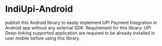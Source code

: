 # IndiUpi-Android
publish this Android library to easily implement UPI Payment Integration in Android app without any external SDK. Requirement for this library: UPI Deep-linking supported application are required to be already installed in user mobile before using this library.
